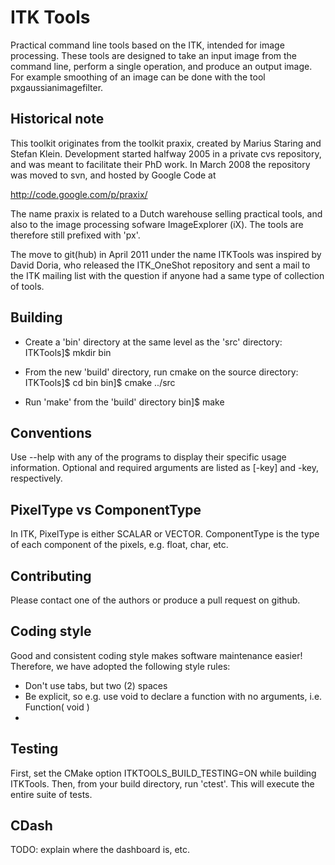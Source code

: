 ITK Tools
==========

Practical command line tools based on the ITK, intended for image processing.
These tools are designed to take an input image from the command line, perform a single operation, and produce an output image. For example smoothing of an image can be done with the tool pxgaussianimagefilter.

Historical note
---------------

This toolkit originates from the toolkit praxix, created by Marius Staring and Stefan Klein. Development started halfway 2005 in a private cvs repository, and was meant to facilitate their PhD work. In March 2008 the repository was moved to svn, and hosted by Google Code at

  http://code.google.com/p/praxix/

The name praxix is related to a Dutch warehouse selling practical tools, and also to the image processing sofware ImageExplorer (iX). The tools are therefore still prefixed with 'px'.

The move to git(hub) in April 2011 under the name ITKTools was inspired by David Doria, who released the ITK\_OneShot repository and sent a mail to the ITK mailing list with the question if anyone had a same type of collection of tools.

Building
--------
- Create a 'bin' directory at the same level as the 'src' directory:
ITKTools]$ mkdir bin

- From the new 'build' directory, run cmake on the source directory:
ITKTools]$ cd bin
bin]$ cmake ../src

- Run 'make' from the 'build' directory
bin]$ make

Conventions
-----------
Use --help with any of the programs to display their specific usage information.
Optional and required arguments are listed as [-key] and -key, respectively.

PixelType vs ComponentType
--------------------------
In ITK, PixelType is either SCALAR or VECTOR. ComponentType is the type of each component of the pixels, e.g. float, char, etc.

Contributing
------------
Please contact one of the authors or produce a pull request on github.

Coding style
------------

Good and consistent coding style makes software maintenance easier! Therefore, we have adopted the following style rules:
- Don't use tabs, but two (2) spaces
- Be explicit, so e.g. use void to declare a function with no arguments, i.e. Function( void )
-

Testing
-------
First, set the CMake option ITKTOOLS_BUILD_TESTING=ON while building ITKTools. Then, from your build directory, run 'ctest'. This will execute the entire suite of tests.

CDash
-----
TODO: explain where the dashboard is, etc.